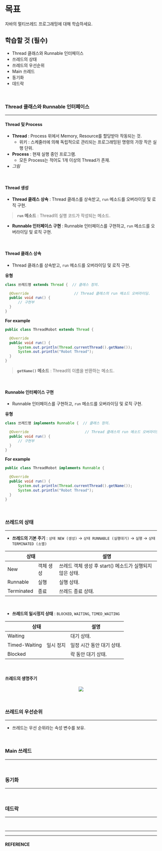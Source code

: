 # 목표
자바의 멀티쓰레드 프로그래밍에 대해 학습하세요.
<br>

## 학습할 것 (필수)
- Thread 클래스와 Runnable 인터페이스
- 쓰레드의 상태
- 쓰레드의 우선순위
- Main 쓰레드
- 동기화
- 데드락
<br>


### Thread 클래스와 Runnable 인터페이스
---
  #### Thread 및 Process
  - **Thread** : Process 위에서 Memory, Resource를 할당받아 작동되는 것.
    - 위키 : 스케줄러에 의해 독립적으로 관리되는 프로그래밍된 명령의 가장 작은 실행 단위.
  - **Process** : 현재 실행 중인 프로그램.
    - 모든 Process는 적어도 1개 이상의 Thread가 존재.
  - *그림*
<br>

  #### Thread 생성
  - **Thread 클래스 상속** : Thread 클래스를 상속받고, `run` 메소드를 오버라이딩 및 로직 구현.
> **`run` 메소드** : Thread의 실행 코드가 작성되는 메소드.

  - **Runnable 인터페이스 구현** : Runnable 인터페이스를 구현하고, `run` 메소드를 오버라이딩 및 로직 구현.
<br>

  #### Thread 클래스 상속
  - Thread 클래스를 상속받고, `run` 메소드를 오버라이딩 및 로직 구현.

  **유형**
  ```java
  class 쓰레드명 extends Thread {  // 클래스 정의.

    @Override                     // Thread 클래스의 run 메소드 오버라이딩.
    public void run() {
        // 구현부
    }
  }
  ```
  
  **For example**
  ```java
  public class ThreadRobot extends Thread {

    @Override
    public void run() {
        System.out.println(Thread.currentThread().getName());
        System.out.println("Robot Thread");
    }
  }
  ```
> **`getName()` 메소드** : Thread의 이름을 반환하는 메소드.
<br>

  #### Runnable 인터페이스 구현
  - Runnable 인터페이스를 구현하고, `run` 메소드를 오버라이딩 및 로직 구현.

  **유형**
  ```java
  class 쓰레드명 implements Runnable {  // 클래스 정의.

    @Override                          // Thread 클래스의 run 메소드 오버라이딩.
    public void run() {
        // 구현부
    }
  }
  ```
  
  **For example**
  ```java
  public class ThreadRobot implements Runnable {

    @Override
    public void run() {
        System.out.println(Thread.currentThread().getName());
        System.out.println("Robot Thread");
    }
  }
  ```
<br>


### 쓰레드의 상태
---
  - **쓰레드의 기본 주기** : `상태 NEW (생성)` → `상태 RUNNABLE (실행대기)` → `실행` → `상태 TERMINATED (소멸)`
<table>
<thead>
  <tr>
    <th colspan="2">상태</th>
    <th>설명</th>
  </tr>
</thead>
<tbody>
  <tr>
    <td>New</td>
    <td>객체 생성</td>
    <td>쓰레드 객체 생성 후 start() 메소드가 실행되지 않은 상태.</td>
  </tr>
  <tr>
    <td>Runnable</td>
    <td>실행</td>
    <td>실행 상태.</td>
  </tr>
  <tr>
    <td>Terminated</td>
    <td>종료</td>
    <td>쓰레드 종료 상태.</td>
  </tr>
</tbody>
</table>
<br>

  - **쓰레드의 일시정지 상태** : `BLOCKED`, `WAITING`, `TIMED_WAITING`
<table>
<thead>
  <tr>
    <th colspan="2">상태</th>
    <th>설명</th>
  </tr>
</thead>
<tbody>
  <tr>
    <td>Waiting</td>
    <td rowspan="3">일시 정지</td>
    <td>대기 상태.</td>
  </tr>
  <tr>
    <td>Timed-Waiting</td>
    <td>일정 시간 동안 대기 상태.</td>
  </tr>
  <tr>
    <td>Blocked</td>
    <td>락 동안 대기 상태.</td>
  </tr>
</tbody>
</table>
<br>

  #### 쓰레드의 생명주기
  <p align="center"><img src="https://github.com/SeungTaeGit/Language/assets/129585999/546d3a56-5d7f-45eb-9d0c-01bcd7fa97c3"></p>
<br>


### 쓰레드의 우선순위
---
  - 쓰레드는 우선 순위라는 속성 변수를 보유.
<br>


### Main 쓰레드
---
<br>


### 동기화
---
<br>


### 데드락
---
<br>


___
___
#### REFERENCE
>
